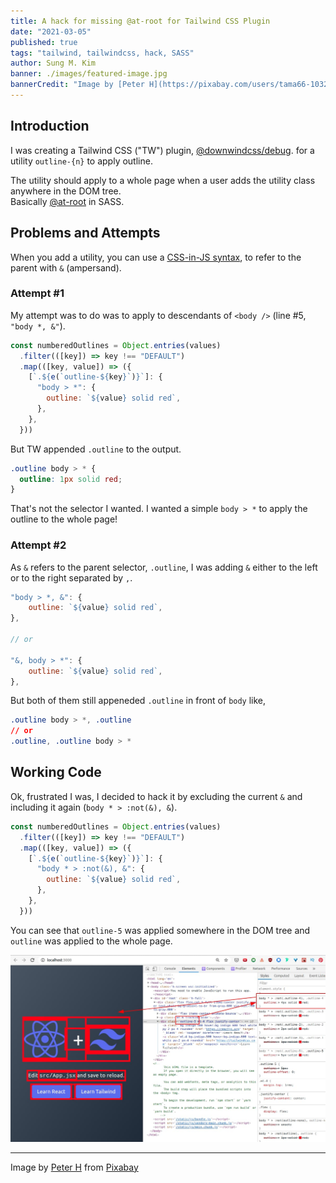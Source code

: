 ```yaml
---
title: A hack for missing @at-root for Tailwind CSS Plugin
date: "2021-03-05"
published: true
tags: "tailwind, tailwindcss, hack, SASS"
author: Sung M. Kim
banner: ./images/featured-image.jpg
bannerCredit: "Image by [Peter H](https://pixabay.com/users/tama66-1032521/?utm_source=link-attribution&utm_medium=referral&utm_campaign=image&utm_content=1644155) from [Pixabay](https://pixabay.com/?utm_source=link-attribution&utm_medium=referral&utm_campaign=image&utm_content=1644155)"
---
```


## Introduction

I was creating a Tailwind CSS ("TW") plugin, [@downwindcss/debug](https://github.com/downwindcss/debug). for a utility `outline-{n}` to apply outline.

The utility should apply to a whole page when a user adds the utility class anywhere in the DOM tree.  
Basically [@at-root](https://sass-lang.com/documentation/at-rules/at-root) in SASS.

## Problems and Attempts

When you add a utility, you can use a [CSS-in-JS syntax](https://tailwindcss.com/docs/plugins#css-in-js-syntax), to refer to the parent with `&` (ampersand).

### Attempt #1

My attempt was to do was to apply to descendants of `<body />` (line #5, `"body *, &"`).

```js
const numberedOutlines = Object.entries(values)
  .filter(([key]) => key !== "DEFAULT")
  .map(([key, value]) => ({
    [`.${e(`outline-${key}`)}`]: {
      "body > *": {
        outline: `${value} solid red`,
      },
    },
  }))
```

But TW appended `.outline` to the output.

```css
.outline body > * {
  outline: 1px solid red;
}
```

That's not the selector I wanted. I wanted a simple `body > *` to apply the outline to the whole page!

### Attempt #2

As `&` refers to the parent selector, `.outline`, I was adding `&` either to the left or to the right separated by `,`.

```js
"body > *, &": {
    outline: `${value} solid red`,
},

// or

"&, body > *": {
    outline: `${value} solid red`,
},
```

But both of them still appeneded `.outline` in front of `body` like,

```css
.outline body > *, .outline
// or
.outline, .outline body > *
```

## Working Code

Ok, frustrated I was, I decided to hack it by excluding the current `&` and including it again (`body * > :not(&), &`).

```js
const numberedOutlines = Object.entries(values)
  .filter(([key]) => key !== "DEFAULT")
  .map(([key, value]) => ({
    [`.${e(`outline-${key}`)}`]: {
      "body * > :not(&), &": {
        outline: `${value} solid red`,
      },
    },
  }))
```

You can see that `outline-5` was applied somewhere in the DOM tree and `outline` was applied to the whole page.

![working!](./images/working-css.jpg)

---

Image by <a href="https://pixabay.com/users/tama66-1032521/?utm_source=link-attribution&amp;utm_medium=referral&amp;utm_campaign=image&amp;utm_content=1644155">Peter H</a> from <a href="https://pixabay.com/?utm_source=link-attribution&amp;utm_medium=referral&amp;utm_campaign=image&amp;utm_content=1644155">Pixabay</a>
